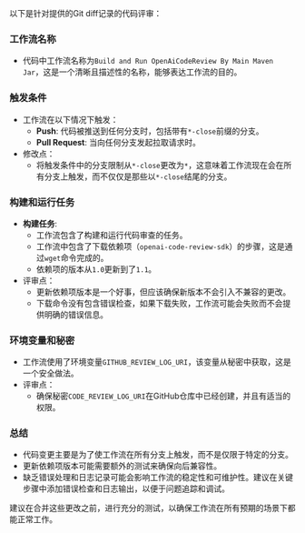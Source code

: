 以下是针对提供的Git diff记录的代码评审：

### 工作流名称
- 代码中工作流名称为`Build and Run OpenAiCodeReview By Main Maven Jar`，这是一个清晰且描述性的名称，能够表达工作流的目的。

### 触发条件
- 工作流在以下情况下触发：
  - **Push**: 代码被推送到任何分支时，包括带有`*-close`前缀的分支。
  - **Pull Request**: 当向任何分支发起拉取请求时。
- 修改点：
  - 将触发条件中的分支限制从`*-close`更改为`*`，这意味着工作流现在会在所有分支上触发，而不仅仅是那些以`*-close`结尾的分支。

### 构建和运行任务
- **构建任务**:
  - 工作流包含了构建和运行代码审查的任务。
  - 工作流中包含了下载依赖项（`openai-code-review-sdk`）的步骤，这是通过`wget`命令完成的。
  - 依赖项的版本从`1.0`更新到了`1.1`。
- 评审点：
  - 更新依赖项版本是一个好事，但应该确保新版本不会引入不兼容的更改。
  - 下载命令没有包含错误检查，如果下载失败，工作流可能会失败而不会提供明确的错误信息。

### 环境变量和秘密
- 工作流使用了环境变量`GITHUB_REVIEW_LOG_URI`，该变量从秘密中获取，这是一个安全做法。
- 评审点：
  - 确保秘密`CODE_REVIEW_LOG_URI`在GitHub仓库中已经创建，并且有适当的权限。

### 总结
- 代码变更主要是为了使工作流在所有分支上触发，而不是仅限于特定的分支。
- 更新依赖项版本可能需要额外的测试来确保向后兼容性。
- 缺乏错误处理和日志记录可能会影响工作流的稳定性和可维护性。建议在关键步骤中添加错误检查和日志输出，以便于问题追踪和调试。

建议在合并这些更改之前，进行充分的测试，以确保工作流在所有预期的场景下都能正常工作。